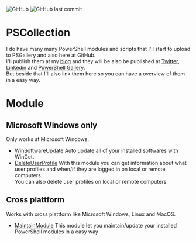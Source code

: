 ![GitHub](https://img.shields.io/github/license/rstolpe/PSCollection?style=plastic) ![GitHub last commit](https://img.shields.io/github/last-commit/rstolpe/PSCollection?style=plastic) 
  
# PSCollection
I do have many many PowerShell modules and scripts that I'll start to upload to PSGallery and also here at GitHub.  
I'll publish them at my [blog](https://stolpe.io) and they will be also be published at [Twitter](https://twitter.com/rstolpes), [Linkedin](https://www.linkedin.com/in/rstolpe/) and [PowerShell Gallery](https://www.powershellgallery.com/profiles/rstolpe).  
But beside that I'll also link them here so you can have a overview of them in a easy way.  
  
# Module
## Microsoft Windows only
Only works at Microsoft Windows.

- [WinSoftwareUpdate](https://github.com/rstolpe/WinSoftwareUpdate)
    Auto update all of your installed softwares with WinGet. 
- [DeleteUserProfile](https://github.com/rstolpe/DeleteUserProfile)
    With this module you can get information about what user profiles and when/if they are logged in on local or remote computers.  
    You can also delete user profiles on local or remote computers.

## Cross plattform
Works with cross plattform like Microsoft Windows, Linux and MacOS.  

- [MaintainModule](https://github.com/rstolpe/MaintainModule)
    This module let you maintain/update your installed PowerShell modules in a easy way